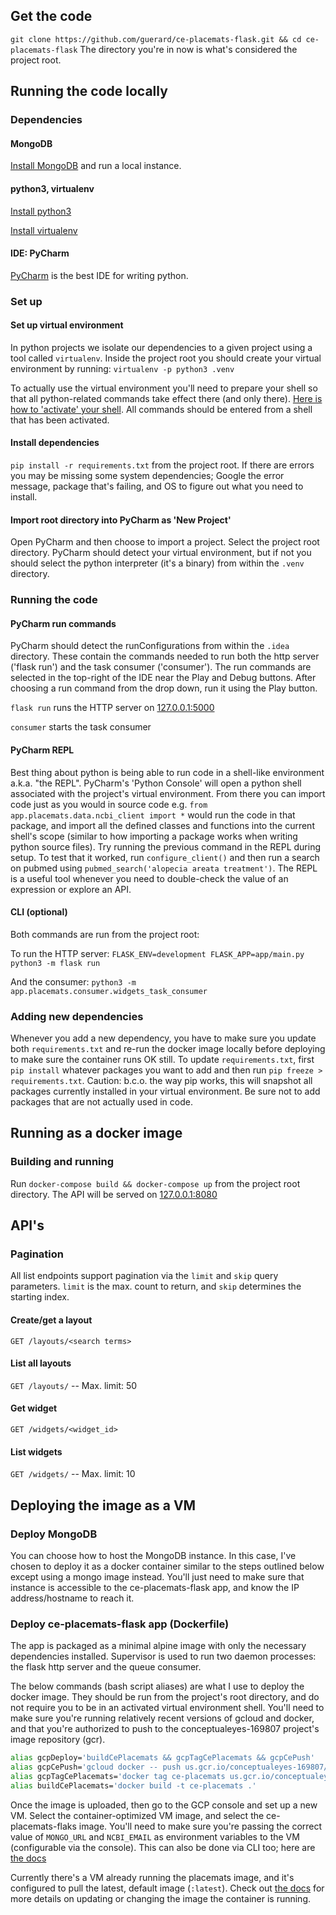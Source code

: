 ## Get the code
`git clone https://github.com/guerard/ce-placemats-flask.git && cd ce-placemats-flask` The directory you're
in now is what's considered the project root.

## Running the code locally
### Dependencies
#### MongoDB
[Install MongoDB](https://docs.mongodb.com/manual/installation/) and run a local instance.

#### python3, virtualenv
[Install python3](https://www.python.org/downloads/)

[Install virtualenv](https://virtualenv.pypa.io/en/stable/installation/)

#### IDE: PyCharm
[PyCharm](https://www.jetbrains.com/pycharm/download/#) is the best IDE for writing python.

### Set up
#### Set up virtual environment
In python projects we isolate our dependencies to a given project using a tool called `virtualenv`.
Inside the project root you should create your virtual environment by running:
`virtualenv -p python3 .venv`

To actually use the virtual environment you'll need to prepare your shell so that all python-related
commands take effect there (and only there).
[Here is how to 'activate' your shell](https://virtualenv.pypa.io/en/stable/userguide/#activate-script).
All commands should be entered from a shell that has been activated.

#### Install dependencies
`pip install -r requirements.txt` from the project root. If there are errors you may be missing
some system dependencies; Google the error message, package that's failing, and OS to figure out
what you need to install.

#### Import root directory into PyCharm as 'New Project'
Open PyCharm and then choose to import a project. Select the project root directory. PyCharm should detect
your virtual environment, but if not you should select the python interpreter (it's a binary) from within
the `.venv` directory.

### Running the code
#### PyCharm run commands
PyCharm should detect the runConfigurations from within the `.idea` directory. These contain the commands
needed to run both the http server ('flask run') and the task consumer ('consumer'). The run commands are
selected in the top-right of the IDE near the Play and Debug buttons. After choosing a run command from the
drop down, run it using the Play button.

`flask run` runs the HTTP server on [127.0.0.1:5000](http://127.0.0.1:5000)

`consumer` starts the task consumer

#### PyCharm REPL
Best thing about python is being able to run code in a shell-like environment a.k.a. "the REPL".
PyCharm's 'Python Console' will open a python shell associated with the project's virtual environment.
From there you can import code just as you would in source code e.g.
`from app.placemats.data.ncbi_client import *` would run the code in that package, and import all the defined
classes and functions into the current shell's scope (similar to how importing a package works when writing
python source files). Try running the previous command in the REPL during setup.
To test that it worked, run `configure_client()` and then run a search on pubmed using
`pubmed_search('alopecia areata treatment')`. The REPL is a useful tool whenever you need to double-check
the value of an expression or explore an API.

#### CLI (optional)
Both commands are run from the project root:

To run the HTTP server:
`FLASK_ENV=development FLASK_APP=app/main.py python3 -m flask run`

And the consumer:
`python3 -m app.placemats.consumer.widgets_task_consumer`

### Adding new dependencies
Whenever you add a new dependency, you have to make sure you update both `requirements.txt`
and re-run the docker image locally before deploying to make sure the container runs OK
still. To update `requirements.txt`, first `pip install` whatever packages you want to add
and then run `pip freeze > requirements.txt`. Caution: b.c.o. the way pip works, this will
snapshot all packages currently installed in your virtual environment. Be sure not to add
packages that are not actually used in code.


## Running as a docker image
### Building and running
Run `docker-compose build && docker-compose up` from the project root directory.
The API will be served on [127.0.0.1:8080](http://127.0.0.1:8080)

## API's
### Pagination
All list endpoints support pagination via the `limit` and `skip` query parameters. `limit` is
the max. count to return, and `skip` determines the starting index.

#### Create/get a layout
`GET /layouts/<search terms>`

#### List all layouts
`GET /layouts/` -- Max. limit: 50

#### Get widget
`GET /widgets/<widget_id>`

#### List widgets
`GET /widgets/` -- Max. limit: 10

## Deploying the image as a VM
### Deploy MongoDB
You can choose how to host the MongoDB instance. In this case, I've chosen to deploy it as a docker container
similar to the steps outlined below except using a mongo image instead. You'll just need to make sure that
instance is accessible to the ce-placemats-flask app, and know the IP address/hostname to reach it.

### Deploy ce-placemats-flask app (Dockerfile)
The app is packaged as a minimal alpine image with only the necessary dependencies installed.
Supervisor is used to run two daemon processes: the flask http server and the queue consumer.

The below commands (bash script aliases) are what I use to deploy the docker
image. They should be run from the project's root directory, and do not require you to be in
an activated virtual environment shell. You'll need to make sure you're running relatively recent
versions of gcloud and docker, and that you're authorized to push to the conceptualeyes-169807 project's
image repository (gcr).
```bash
alias gcpDeploy='buildCePlacemats && gcpTagCePlacemats && gcpCePush'
alias gcpCePush='gcloud docker -- push us.gcr.io/conceptualeyes-169807/ce-placemats-flask'
alias gcpTagCePlacemats='docker tag ce-placemats us.gcr.io/conceptualeyes-169807/ce-placemats-flask'
alias buildCePlacemats='docker build -t ce-placemats .'
```
Once the image is uploaded, then go to the GCP console and set up a new VM. Select the container-optimized
VM image, and select the ce-placemats-flaks image. You'll need to make sure you're passing the correct value
of `MONGO_URL` and `NCBI_EMAIL` as environment variables to the VM (configurable via the console). This can
also be done via CLI too; here are
[the docs](https://cloud.google.com/compute/docs/containers/deploying-containers)

Currently there's a VM already running the placemats image, and it's configured to pull the latest, default
image (`:latest`). Check out
[the docs](https://cloud.google.com/compute/docs/containers/deploying-containers) for more details on
updating or changing the image the container is running.